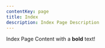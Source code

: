 ```yaml
---
contentKey: page
title: Index
description: Index Page Description
---
```

Index Page Content with a **bold** text!
